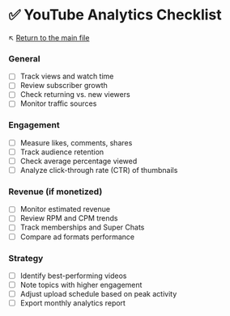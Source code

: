 # ✅ YouTube Analytics Checklist

↖️ [Return to the main file](../README.md)

### General
- [ ] Track views and watch time
- [ ] Review subscriber growth
- [ ] Check returning vs. new viewers
- [ ] Monitor traffic sources

### Engagement
- [ ] Measure likes, comments, shares
- [ ] Track audience retention
- [ ] Check average percentage viewed
- [ ] Analyze click-through rate (CTR) of thumbnails

### Revenue (if monetized)
- [ ] Monitor estimated revenue
- [ ] Review RPM and CPM trends
- [ ] Track memberships and Super Chats
- [ ] Compare ad formats performance

### Strategy
- [ ] Identify best-performing videos
- [ ] Note topics with higher engagement
- [ ] Adjust upload schedule based on peak activity
- [ ] Export monthly analytics report
